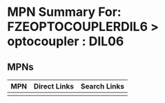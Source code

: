



# MPN Summary For: FZEOPTOCOUPLERDIL6 > optocoupler : DIL06

## MPNs
  

|MPN|Direct Links|Search Links|
| :--- | :--- | :--- |
||||
